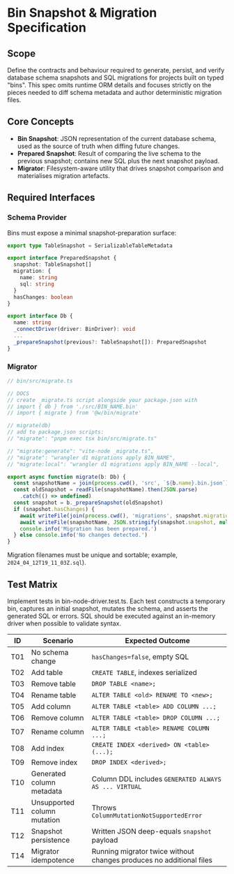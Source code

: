 # Bin Snapshot & Migration Specification

## Scope
Define the contracts and behaviour required to generate, persist, and verify database schema snapshots and SQL migrations for projects built on typed "bins". This spec omits runtime ORM details and focuses strictly on the pieces needed to diff schema metadata and author deterministic migration files.

## Core Concepts
- **Bin Snapshot**: JSON representation of the current database schema, used as the source of truth when diffing future changes.
- **Prepared Snapshot**: Result of comparing the live schema to the previous snapshot; contains new SQL plus the next snapshot payload.
- **Migrator**: Filesystem-aware utility that drives snapshot comparison and materialises migration artefacts.

## Required Interfaces

### Schema Provider
Bins must expose a minimal snapshot-preparation surface:

```ts
export type TableSnapshot = SerializableTableMetadata

export interface PreparedSnapshot {
  snapshot: TableSnapshot[]
  migration: {
    name: string
    sql: string
  }
  hasChanges: boolean
}

export interface Db {
  name: string
  _connectDriver(driver: BinDriver): void
  ...
  _prepareSnapshot(previous?: TableSnapshot[]): PreparedSnapshot
}
```

### Migrator

```ts
// bin/src/migrate.ts

// DOCS
// create _migrate.ts script alongside your package.json with
// import { db } from './src/BIN_NAME.bin'
// import { migrate } from '@w/bin/migrate'

// migrate(db)
// add to package.json scripts:
// "migrate": "pnpm exec tsx bin/src/migrate.ts"

// "migrate:generate": "vite-node _migrate.ts",
// "migrate": "wrangler d1 migrations apply BIN_NAME",
// "migrate:local": "wrangler d1 migrations apply BIN_NAME --local",

export async function migrate(b: Db) {
  const snapshotName = join(process.cwd(), 'src', `${b.name}.bin.json`)
  const oldSnapshot = readFile(snapshotName).then(JSON.parse)
    .catch(() => undefined)
  const snapshot = b._prepareSnapshot(oldSnapshot)
  if (snapshot.hasChanges) {
    await writeFile(join(process.cwd(), 'migrations', snapshot.migration.name), snapshot.migration.sql)
    await writeFile(snapshotName, JSON.stringify(snapshot.snapshot, null, 2))
    console.info('Migration has been prepared.')
  } else console.info('No changes detected.')
}
```

Migration filenames must be unique and sortable; example, `2024_04_12T19_11_03Z.sql`).

## Test Matrix
Implement tests in bin-node-driver.test.ts. Each test constructs a temporary bin, captures an initial snapshot, mutates the schema, and asserts the generated SQL or errors. SQL should be executed against an in-memory driver when possible to validate syntax.

| ID  | Scenario                        | Expected Outcome |
|-----|---------------------------------|------------------|
| T01 | No schema change                | `hasChanges=false`, empty SQL |
| T02 | Add table                       | `CREATE TABLE`, indexes serialized |
| T03 | Remove table                    | `DROP TABLE <name>;` |
| T04 | Rename table                    | `ALTER TABLE <old> RENAME TO <new>;` |
| T05 | Add column                      | `ALTER TABLE <table> ADD COLUMN ...;` |
| T06 | Remove column                   | `ALTER TABLE <table> DROP COLUMN ...;` |
| T07 | Rename column                   | `ALTER TABLE <table> RENAME COLUMN ...;` |
| T08 | Add index                       | `CREATE INDEX <derived> ON <table>(...);` |
| T09 | Remove index                    | `DROP INDEX <derived>;` |
| T10 | Generated column metadata       | Column DDL includes `GENERATED ALWAYS AS ... VIRTUAL` |
| T11 | Unsupported column mutation     | Throws `ColumnMutationNotSupportedError` |
| T12 | Snapshot persistence            | Written JSON deep-equals `snapshot` payload |
| T14 | Migrator idempotence            | Running migrator twice without changes produces no additional files |
